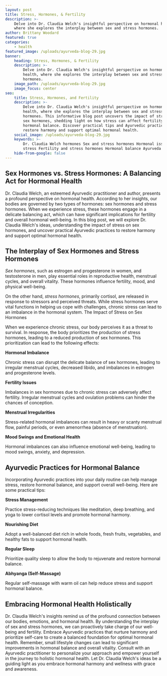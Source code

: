 ```yaml
---
layout: post
title: Stress, Hormones, & Fertility
description: >-
    Delve into Dr. Claudia Welch's insightful perspective on hormonal health,
    where she explores the interplay between sex and stress hormones.
author: Brittany Woodard
featured: true
categories:
    - health
featured_image: /uploads/ayurveda-blog-29.jpg
banner:
    heading: Stress, Hormones, & Fertility
    description: >-
        Delve into Dr. Claudia Welch's insightful perspective on hormonal
        health, where she explores the interplay between sex and stress
        hormones.
    image_path: /uploads/ayurveda-blog-29.jpg
    image_focus: center
seo:
    title: Stress, Hormones, and Fertility
    description: >-
        Delve into Dr. Claudia Welch's insightful perspective on hormonal
        health, where she explores the interplay between sex and stress
        hormones. This informative blog post uncovers the impact of stress on
        sex hormones, shedding light on how stress can affect fertility and
        hormonal balance. Discover practical tips and Ayurvedic practices to
        restore harmony and support optimal hormonal health.
    social_image: /uploads/ayurveda-blog-29.jpg
    keywords: >-
        Dr. Claudia Welch hormones Sex and stress hormones Hormonal issues and
        stress Fertility and stress hormones Hormonal balance Ayurveda
    hide-from-google: false
---
```

## Sex Hormones vs. Stress Hormones: A Balancing Act for Hormonal Health

Dr. Claudia Welch, an esteemed Ayurvedic practitioner and author, presents a profound perspective on hormonal health. According to her insights, our bodies are governed by two types of hormones: sex hormones and stress hormones. When we experience stress, these hormones engage in a delicate balancing act, which can have significant implications for fertility and overall hormonal well-being. In this blog post, we will explore Dr. Claudia Welch's ideas, understanding the impact of stress on sex hormones, and uncover practical Ayurvedic practices to restore harmony and support optimal hormonal health.

## The Interplay of Sex Hormones and Stress Hormones

*Sex hormones*, such as estrogen and progesterone in women, and testosterone in men, play essential roles in reproductive health, menstrual cycles, and overall vitality. These hormones influence fertility, mood, and physical well-being.

On the other hand, *stress hormones*, primarily cortisol, are released in response to stressors and perceived threats. While stress hormones serve vital functions in helping us cope with challenges, chronic stress can lead to an imbalance in the hormonal system. The Impact of Stress on Sex Hormones

When we experience chronic stress, our body perceives it as a threat to survival. In response, the body prioritizes the production of stress hormones, leading to a reduced production of sex hormones. This prioritization can lead to the following effects:

**Hormonal Imbalance**

Chronic stress can disrupt the delicate balance of sex hormones, leading to irregular menstrual cycles, decreased libido, and imbalances in estrogen and progesterone levels.

**Fertility Issues**

Imbalances in sex hormones due to chronic stress can adversely affect fertility. Irregular menstrual cycles and ovulation problems can hinder the chances of conception.

**Menstrual Irregularities**

Stress-related hormonal imbalances can result in heavy or scanty menstrual flow, painful periods, or even amenorrhea (absence of menstruation).

**Mood Swings and Emotional Health**

Hormonal imbalances can also influence emotional well-being, leading to mood swings, anxiety, and depression.

## Ayurvedic Practices for Hormonal Balance

Incorporating Ayurvedic practices into your daily routine can help manage stress, restore hormonal balance, and support overall well-being. Here are some practical tips:

**Stress Management**

Practice stress-reducing techniques like meditation, deep breathing, and yoga to lower cortisol levels and promote hormonal harmony.

**Nourishing Diet**

Adopt a well-balanced diet rich in whole foods, fresh fruits, vegetables, and healthy fats to support hormonal health.

**Regular Sleep**

Prioritize quality sleep to allow the body to rejuvenate and restore hormonal balance.

**Abhyanga (Self-Massage)**

Regular self-massage with warm oil can help reduce stress and support hormonal balance.

## Embracing Hormonal Health Holistically

Dr. Claudia Welch's insights remind us of the profound connection between our bodies, emotions, and hormonal health. By understanding the interplay of sex and stress hormones, we can proactively take charge of our well-being and fertility. Embrace Ayurvedic practices that nurture harmony and prioritize self-care to create a balanced foundation for optimal hormonal health. Remember, small lifestyle changes can lead to significant improvements in hormonal balance and overall vitality. Consult with an Ayurvedic practitioner to personalize your approach and empower yourself in the journey to holistic hormonal health. Let Dr. Claudia Welch's ideas be a guiding light as you embrace hormonal harmony and wellness with grace and awareness.